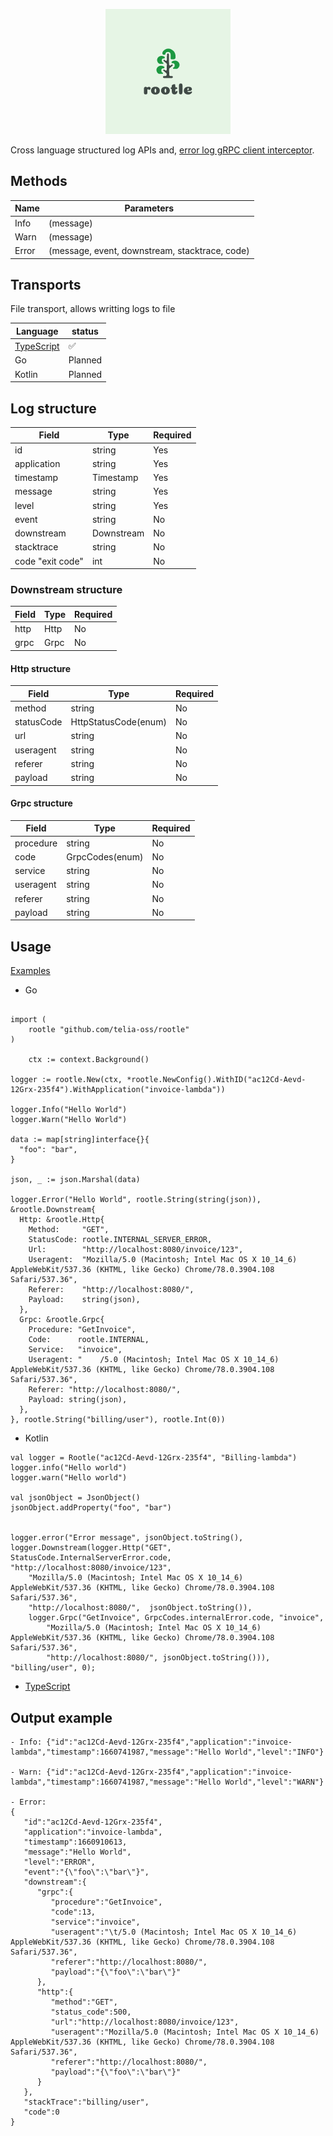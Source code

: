 <p align="center">
  <img src="https://github.com/telia-oss/rootle/blob/main/media/logo.png?raw=true" alt="Rootle"/>
</p>


Cross language structured log APIs and, [error log gRPC client interceptor](./interceptor/README.md).

## Methods

| Name          | Parameters |
| ------------- | ------------- |
| Info          |(message)  |
| Warn          | (message)  |
| Error         | (message, event, downstream, stacktrace, code)  |

## Transports

File transport, allows writting logs to file

| Language          | status |
| ------------- | ------------- |
| [TypeScript](./typescript/README.md)          |:white_check_mark: |
| Go          | Planned  |
| Kotlin         | Planned |

## Log structure

| Field         | Type          | Required
| ------------- | ------------- | ------------- |
| id            | string        |Yes            |
| application   | string        |Yes            |
| timestamp     | Timestamp     |Yes            |
| message       | string        |Yes            |
| level         | string        |Yes            |
| event         | string        |No             |
| downstream    | Downstream    |No             |
| stacktrace    | string        |No             |
| code "exit code"  | int       |No             |

###  Downstream structure

| Field         | Type          | Required
| ------------- | ------------- | ------------- |
| http          | Http          |No             |
| grpc          | Grpc          |No             |

####  Http structure

| Field         | Type          | Required
| ------------- | ------------- | ------------- |
| method        | string        |No             |
| statusCode    | HttpStatusCode(enum) |No      |
| url           | string        |No             |
| useragent     | string        |No             |
| referer       | string        |No             |
| payload       | string        |No             |

####  Grpc structure

| Field         | Type          | Required
| ------------- | ------------- | ------------- |
| procedure     | string        |No             |
| code          | GrpcCodes(enum) |No           |
| service       | string        |No             |
| useragent     | string        |No             |
| referer       | string        |No             |
| payload       | string        |No             |

## Usage

[Examples](https://github.com/telia-oss/rootle/tree/master/example)

- Go
```

import (
	rootle "github.com/telia-oss/rootle"
)

	ctx := context.Background()

logger := rootle.New(ctx, *rootle.NewConfig().WithID("ac12Cd-Aevd-12Grx-235f4").WithApplication("invoice-lambda"))

logger.Info("Hello World")
logger.Warn("Hello World")

data := map[string]interface{}{
  "foo": "bar",
}

json, _ := json.Marshal(data)

logger.Error("Hello World", rootle.String(string(json)), &rootle.Downstream{
  Http: &rootle.Http{
    Method:     "GET",
    StatusCode: rootle.INTERNAL_SERVER_ERROR,
    Url:        "http://localhost:8080/invoice/123",
    Useragent:  "Mozilla/5.0 (Macintosh; Intel Mac OS X 10_14_6) AppleWebKit/537.36 (KHTML, like Gecko) Chrome/78.0.3904.108 Safari/537.36",
    Referer:    "http://localhost:8080/",
    Payload:    string(json),
  },
  Grpc: &rootle.Grpc{
    Procedure: "GetInvoice",
    Code:      rootle.INTERNAL,
    Service:   "invoice",
    Useragent: "	/5.0 (Macintosh; Intel Mac OS X 10_14_6) AppleWebKit/537.36 (KHTML, like Gecko) Chrome/78.0.3904.108 Safari/537.36",
    Referer: "http://localhost:8080/",
    Payload: string(json),
  },
}, rootle.String("billing/user"), rootle.Int(0))
```

- Kotlin
```
val logger = Rootle("ac12Cd-Aevd-12Grx-235f4", "Billing-lambda")
logger.info("Hello world")
logger.warn("Hello world")

val jsonObject = JsonObject()
jsonObject.addProperty("foo", "bar")


logger.error("Error message", jsonObject.toString(), logger.Downstream(logger.Http("GET", StatusCode.InternalServerError.code, "http://localhost:8080/invoice/123",
    "Mozilla/5.0 (Macintosh; Intel Mac OS X 10_14_6) AppleWebKit/537.36 (KHTML, like Gecko) Chrome/78.0.3904.108 Safari/537.36",
    "http://localhost:8080/",  jsonObject.toString()),
    logger.Grpc("GetInvoice", GrpcCodes.internalError.code, "invoice",
        "Mozilla/5.0 (Macintosh; Intel Mac OS X 10_14_6) AppleWebKit/537.36 (KHTML, like Gecko) Chrome/78.0.3904.108 Safari/537.36",
        "http://localhost:8080/", jsonObject.toString())), "billing/user", 0);
```

- [TypeScript](./typescript/README.md)
## Output example
```
- Info: {"id":"ac12Cd-Aevd-12Grx-235f4","application":"invoice-lambda","timestamp":1660741987,"message":"Hello World","level":"INFO"}

- Warn: {"id":"ac12Cd-Aevd-12Grx-235f4","application":"invoice-lambda","timestamp":1660741987,"message":"Hello World","level":"WARN"}

- Error: 
{
   "id":"ac12Cd-Aevd-12Grx-235f4",
   "application":"invoice-lambda",
   "timestamp":1660910613,
   "message":"Hello World",
   "level":"ERROR",
   "event":"{\"foo\":\"bar\"}",
   "downstream":{
      "grpc":{
         "procedure":"GetInvoice",
         "code":13,
         "service":"invoice",
         "useragent":"\t/5.0 (Macintosh; Intel Mac OS X 10_14_6) AppleWebKit/537.36 (KHTML, like Gecko) Chrome/78.0.3904.108 Safari/537.36",
         "referer":"http://localhost:8080/",
         "payload":"{\"foo\":\"bar\"}"
      },
      "http":{
         "method":"GET",
         "status_code":500,
         "url":"http://localhost:8080/invoice/123",
         "useragent":"Mozilla/5.0 (Macintosh; Intel Mac OS X 10_14_6) AppleWebKit/537.36 (KHTML, like Gecko) Chrome/78.0.3904.108 Safari/537.36",
         "referer":"http://localhost:8080/",
         "payload":"{\"foo\":\"bar\"}"
      }
   },
   "stackTrace":"billing/user",
   "code":0
}
```
